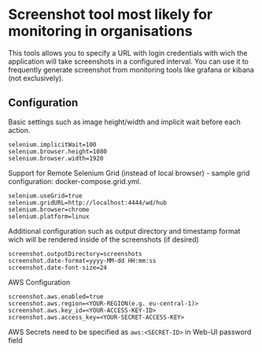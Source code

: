 # Screenshot tool most likely for monitoring in organisations
This tools allows you to specify a URL with login credentials with wich the application will take screenshots in a configured interval.
You can use it to frequently generate screenshot from monitoring tools like grafana or kibana (not exclusively). 

## Configuration
Basic settings such as image height/width and implicit wait before each action.
```properties
selenium.implicitWait=100
selenium.browser.height=1080
selenium.browser.width=1920
```

Support for Remote Selenium Grid (instead of local browser) - sample grid configuration: docker-compose.grid.yml.
```properties
selenium.useGrid=true
selenium.gridURL=http://localhost:4444/wd/hub
selenium.browser=chrome
selenium.platform=linux
```

Additional configuration such as output directory and timestamp format wich will be rendered inside of the screenshots (if desired)
```properties
screenshot.outputDirectory=screenshots
screenshot.date-format=yyyy-MM-dd HH:mm:ss
screenshot.date-font-size=24
```

AWS Configuration
```properties
screenshot.aws.enabled=true
screenshot.aws.region=<YOUR-REGION(e.g. eu-central-1)>
screenshot.aws.key_id=<YOUR-ACCESS-KEY-ID>
screenshot.aws.access_key=<YOUR-SECRET-ACCESS-KEY>
```
AWS Secrets need to be specified as `aws:<SECRET-ID>` in Web-UI password field
